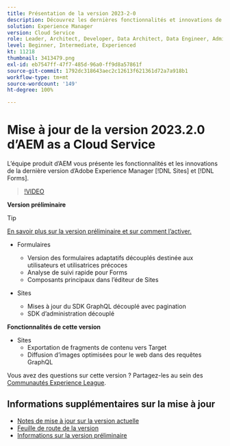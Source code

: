 ```yaml
---
title: Présentation de la version 2023-2-0
description: Découvrez les dernières fonctionnalités et innovations de la version 2023-2-0 d’Adobe Experience Manager [!DNL Forms] et [!DNL Sites].
solution: Experience Manager
version: Cloud Service
role: Leader, Architect, Developer, Data Architect, Data Engineer, Admin, User
level: Beginner, Intermediate, Experienced
kt: 11218
thumbnail: 3413479.png
exl-id: eb7547ff-47f7-485d-96a0-ff9d8a57861f
source-git-commit: 1792dc318643aec2c12613f621361d72a7a918b1
workflow-type: tm+mt
source-wordcount: '149'
ht-degree: 100%

---
```


# Mise à jour de la version 2023.2.0 d’AEM as a Cloud Service

L’équipe produit d’AEM vous présente les fonctionnalités et les innovations de la dernière version d’Adobe Experience Manager [!DNL Sites] et [!DNL Forms].

>[!VIDEO](https://video.tv.adobe.com/v/3416885/?quality=12&learn=on)

**Version préliminaire**

>[!TIP]
>
>[En savoir plus sur la version préliminaire et sur comment l’activer.](https://experienceleague.adobe.com/docs/experience-manager-cloud-service/content/release-notes/prerelease.html?lang=fr)

* Formulaires
   * Version des formulaires adaptatifs découplés destinée aux utilisateurs et utilisatrices précoces
   * Analyse de suivi rapide pour Forms
   * Composants principaux dans l’éditeur de Sites

* Sites
   * Mises à jour du SDK GraphQL découplé avec pagination
   * SDK d’administration découplé

**Fonctionnalités de cette version**

* Sites
   * Exportation de fragments de contenu vers Target
   * Diffusion d’images optimisées pour le web dans des requêtes GraphQL

Vous avez des questions sur cette version ?  Partagez-les au sein des [Communautés Experience League](https://adobe.ly/3KCfab0).

## Informations supplémentaires sur la mise à jour

* [Notes de mise à jour sur la version actuelle](https://experienceleague.adobe.com/docs/experience-manager-cloud-service/content/release-notes/home.html?lang=fr)
* [Feuille de route de la version](https://experienceleague.adobe.com/docs/experience-manager-release-information/aem-release-updates/update-releases-roadmap.html?lang=fr)
* [Informations sur la version préliminaire](https://experienceleague.adobe.com/docs/experience-manager-cloud-service/content/release-notes/prerelease.html?lang=fr)
